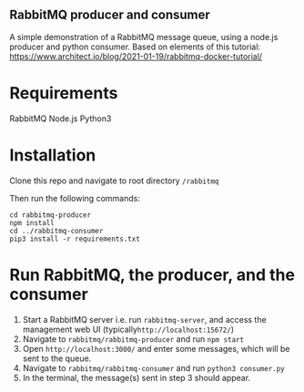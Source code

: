 ## RabbitMQ producer and consumer

A simple demonstration of a RabbitMQ message queue, using a node.js producer and python consumer.
Based on elements of this tutorial: https://www.architect.io/blog/2021-01-19/rabbitmq-docker-tutorial/

# Requirements

RabbitMQ
Node.js
Python3

# Installation

Clone this repo and navigate to root directory `/rabbitmq`

Then run the following commands:

```
cd rabbitmq-producer
npm install
cd ../rabbitmq-consumer
pip3 install -r requirements.txt
```

# Run RabbitMQ, the producer, and the consumer

1. Start a RabbitMQ server i.e. run `rabbitmq-server`, and access the management web UI (typically`http://localhost:15672/`)
2. Navigate to `rabbitmq/rabbitmq-producer` and run `npm start`
3. Open `http://localhost:3000/` and enter some messages, which will be sent to the queue.
4. Navigate to `rabbitmq/rabbitmq-consumer` and run `python3 consumer.py`
5. In the terminal, the message(s) sent in step 3 should appear.

